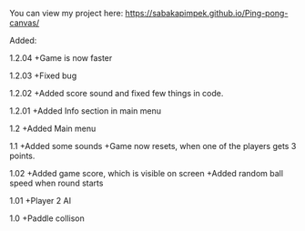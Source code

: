 ﻿You can view my project here: https://sabakapimpek.github.io/Ping-pong-canvas/

Added:

1.2.04
+Game is now faster

1.2.03 +Fixed bug

1.2.02 +Added score sound and fixed few things in code.

1.2.01 +Added Info section in main menu

1.2 +Added Main menu

1.1 +Added some sounds +Game now resets, when one of the players gets 3 points.

1.02 +Added game score, which is visible on screen +Added random ball speed when round starts

1.01 +Player 2 AI

1.0 +Paddle collison